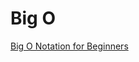 # Big O

[Big O Notation for Beginners](https://medium.com/@changminlim/big-o-notation-for-beginners-ae17e8f70414)
